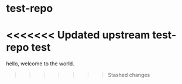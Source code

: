 # test-repo
<<<<<<< Updated upstream
test-repo test
=======
hello, welcome to the world.
>>>>>>> Stashed changes
